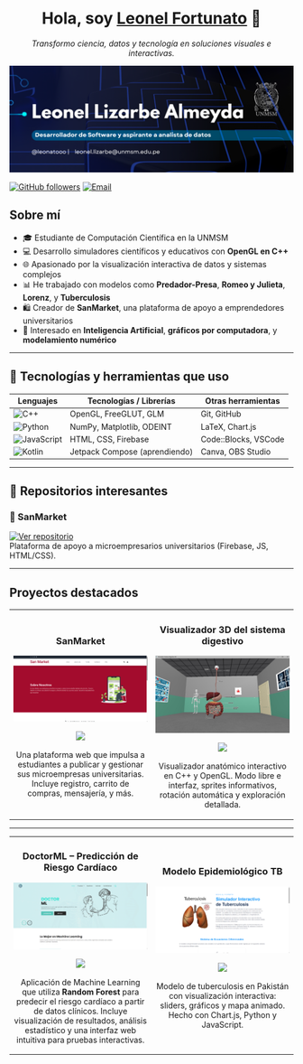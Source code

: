 <div align="center">
<h1 align="center">Hola, soy <a href="https://github.com/LeoNato04">Leonel Fortunato</a> 👋</h1>
<p><em>Transformo ciencia, datos y tecnología en soluciones visuales e interactivas.</em></p>
</div>

<img src="assets/banner.png" alt="Banner Leonel Fortunato">

[![GitHub followers](https://img.shields.io/github/followers/LeoNato04?style=social)](https://github.com/LeoNato04)
[![Email](https://img.shields.io/badge/email-leonel.lizarbe@unmsm.edu.pe-blue?style=flat-square&logo=gmail)](mailto:leonel.lizarbe@unmsm.edu.pe)


## Sobre mí

- 🎓 Estudiante de Computación Científica en la UNMSM  
- 💻 Desarrollo simuladores científicos y educativos con **OpenGL en C++**  
- 🌐 Apasionado por la visualización interactiva de datos y sistemas complejos  
- 📊 He trabajado con modelos como **Predador-Presa**, **Romeo y Julieta**, **Lorenz**, y **Tuberculosis**  
- 🛍️ Creador de **SanMarket**, una plataforma de apoyo a emprendedores universitarios  
- 🧠 Interesado en **Inteligencia Artificial**, **gráficos por computadora**, y **modelamiento numérico**

---

## 🧰 Tecnologías y herramientas que uso

<div align="center">
  
| Lenguajes        | Tecnologías / Librerías              | Otras herramientas         |
|------------------|--------------------------------------|----------------------------|
| ![C++](https://img.shields.io/badge/C++-00599C?style=flat&logo=c%2B%2B&logoColor=white) | OpenGL, FreeGLUT, GLM        | Git, GitHub |
| ![Python](https://img.shields.io/badge/Python-FFD43B?style=flat&logo=python&logoColor=blue) | NumPy, Matplotlib, ODEINT   | LaTeX, Chart.js |
| ![JavaScript](https://img.shields.io/badge/JavaScript-F7DF1E?style=flat&logo=javascript&logoColor=black) | HTML, CSS, Firebase         | Code::Blocks, VSCode |
| ![Kotlin](https://img.shields.io/badge/Kotlin-0095D5?style=flat&logo=kotlin&logoColor=white) | Jetpack Compose (aprendiendo) | Canva, OBS Studio |

</div>

---

## 📁 Repositorios interesantes

### 🔬 SanMarket  
[![Ver repositorio](https://img.shields.io/badge/GitHub-SanMarket-blue?style=for-the-badge&logo=github)](https://github.com/LeoNato04/SanMarket)  
Plataforma de apoyo a microempresarios universitarios (Firebase, JS, HTML/CSS).

---


## Proyectos destacados

<table>
<tr>
<td width="50%">
<h3 align="center">SanMarket</h3>
<div align="center">
<a href="https://github.com/LeoNato04/SanMarket" target="_blank">
<img src="assets/Captura_SanMarket.png" width="400" alt="SanMarket">
</a>
<p>
<a href="https://github.com/LeoNato04/SanMarket-Plataforma-Web-de-Publicidad-y-Gestion-para-Microempresas-Estudiantiles-UNMSM" target="_blank">
<img src="https://img.shields.io/badge/CÓDIGO-azul?style=for-the-badge&logo=github&logoColor=black">
</a>
</p>
<p>Una plataforma web que impulsa a estudiantes a publicar y gestionar sus microempresas universitarias. Incluye registro, carrito de compras, mensajería, y más.</p>
</div>
</td>

<td width="50%">
<h3 align="center">Visualizador 3D del sistema digestivo</h3>
<div align="center">
<a href="https://github.com/LeoNato04" target="_blank">
<img src="assets/Captura_sistema.jpg" width="400" alt="Sistema digestivo 3D">
</a>
<p>
<a href="https://github.com/LeoNato04" target="_blank">
<img src="https://img.shields.io/badge/CÓDIGO-verde?style=for-the-badge&logo=github&logoColor=black">
</a>
</p>
<p>Visualizador anatómico interactivo en C++ y OpenGL. Modo libre e interfaz, sprites informativos, rotación automática y exploración detallada.</p>
</div>
</td>
</tr>
</table>

---

<table>
<tr>
<td width="50%">
<h3 align="center">DoctorML – Predicción de Riesgo Cardíaco</h3>
<div align="center">
<a href="https://github.com/LeoNato04/DoctorML" target="_blank">
<img src="assets/Captura_DoctorML.png" width="400" alt="DoctorML - Machine Learning">
</a>
<p>
<a href="https://github.com/LeoNato04/DoctorML-Modelo-Predictivo-de-Riesgo-Cardiovascular" target="_blank">
<img src="https://img.shields.io/badge/CÓDIGO-ml-green?style=for-the-badge&logo=github&logoColor=black">
</a>
</p>
<p>
Aplicación de Machine Learning que utiliza <strong>Random Forest</strong> para predecir el riesgo cardíaco a partir de datos clínicos. Incluye visualización de resultados, análisis estadístico y una interfaz web intuitiva para pruebas interactivas.
</p>
</div>
</td>

<td width="50%">
<h3 align="center">Modelo Epidemiológico TB</h3>
<div align="center">
<a href="https://github.com/LeoNato04/Interfaz_Modelo_Tuberculosis_con_adherencia_y_conciencia" target="_blank">
<img src="assets/Captura_Somulador_1.png" width="400" alt="Modelo TB Pakistán">
</a>
<p>
<a href="https://github.com/LeoNato04" target="_blank">
<img src="https://img.shields.io/badge/CÓDIGO-rojo?style=for-the-badge&logo=github&logoColor=black">
</a>
</p>
<p>Modelo de tuberculosis en Pakistán con visualización interactiva: sliders, gráficos y mapa animado. Hecho con Chart.js, Python y JavaScript.</p>
</div>
</td>
</tr>
</table>

